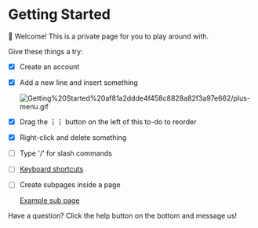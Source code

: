 # Getting Started

👋  Welcome! This is a private page for you to play around with. 

Give these things a try:

- [x]  Create an account
- [x]  Add a new line and insert something
    
    ![Getting%20Started%20af81a2ddde4f458c8828a82f3a97e662/plus-menu.gif](Getting%20Started%20af81a2ddde4f458c8828a82f3a97e662/plus-menu.gif)
    
- [x]  Drag the **⋮⋮** button on the left of this to-do to reorder
- [x]  Right-click and delete something
- [ ]  Type '/' for slash commands
- [ ]  [Keyboard shortcuts](https://www.notion.so/66e28cec810548c3a4061513126766b0?pvs=21)
- [ ]  Create subpages inside a page
    
    [Example sub page](https://www.notion.so/Example-sub-page-8723095dad45439abe37745494a7f9b9?pvs=21)
    

Have a question? Click the help button on the bottom and message us!
